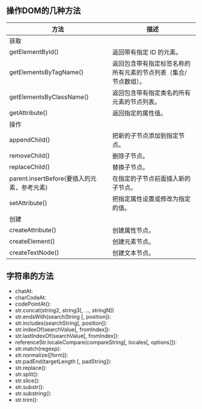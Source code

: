 ## 操作DOM的几种方法
|方法|描述|
|----|---|
|获取|
|getElementById()|	返回带有指定 ID 的元素。|
|getElementsByTagName()|	返回包含带有指定标签名称的所有元素的节点列表（集合/节点数组）。|
getElementsByClassName()|	返回包含带有指定类名的所有元素的节点列表。|
|getAttribute()|	返回指定的属性值。|
|操作|
|appendChild()	|把新的子节点添加到指定节点。|
|removeChild()|	删除子节点。|
|replaceChild()|	替换子节点。|
|parent.insertBefore(要插入的元素，参考元素)|	在指定的子节点前面插入新的子节点。|
|setAttribute()|	把指定属性设置或修改为指定的值。|
|创建|
|createAttribute()|	创建属性节点。|
|createElement()|	创建元素节点。|
|createTextNode()|	创建文本节点。|

## 字符串的方法
* chatAt:
* charCodeAt:
* codePointAt():
* str.concat(string2, string3[, ..., stringN])
* str.endsWith(searchString [, position]):
* str.includes(searchString[, position]):
* str.indexOf(searchValue[, fromIndex]):
* str.lastIndexOf(searchValue[, fromIndex]):
* referenceStr.localeCompare(compareString[, locales[, options]]):
* str.match(regexp):
* str.normalize([form]):
* str.padEnd(targetLength [, padString]):
* str.replace():
* str.split():
* str.slice():
* str.substr():
* str.substring():
* str.trim():

